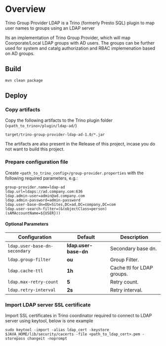 # Overview

Trino Group Provider LDAP is a Trino (formerly Presto SQL) plugin to map user names to groups using an LDAP server 

Its an implementation of Trino Group Provider, which will map Coorporate/Local LDAP groups with AD users.
The groups can be further used for system and catalg authorization and RBAC implemenation based on AD groups.

## Build

```
mvn clean package
```

## Deploy

### Copy artifacts

Copy the following artifacts to the Trino plugin folder (`<path_to_trino>/plugin/ldap-ad/`)

```
target/trino-group-provider-ldap-ad-1.0/*.jar
```

The artifacts are also present in the Release of this project, incase you do not want to build this project.

### Prepare configuration file

Create `<path_to_trino_config>/group-provider.properties` with the following required parameters, e.g.:

```
group-provider.name=ldap-ad
ldap.url=ldaps://ad.company.com:636
ldap.admin-user=admin@ad.company.com
ldap.admin-password=admin-password
ldap.user-base-dn=OU=Sites,DC=ad,DC=company,DC=com
ldap.user-search-filter=(&(objectClass=person)(sAMAccountName=${USER}))
```

#### Optional Parameters

| Configuration                            | Default  | Description                |
| ---------------------------------------- | -------- | -------------------------- |
| `ldap.user-base-dn-secondary`   | **ldap.user-base-dn** | Secondary base dn.    |
| `ldap.group-filter` | **ou** | Group Filter. |
| `ldap.cache-ttl` | **1h** | Cache ttl for LDAP groups. |
| `ldap.max-retry-count` | **5** | Retry count. |
| `ldap.retry-interval` | **2s** | Retry interval. |

### Import LDAP server SSL certificate
Import SSL certificates in Trino coordinator required to connect to LDAP server using keytool, below is one example

```
sudo keytool -import -alias ldap_cert -keystore $JAVA_HOME/lib/security/cacerts -file <path_to_ldap_cert>.pem -storepass changeit -noprompt
```
